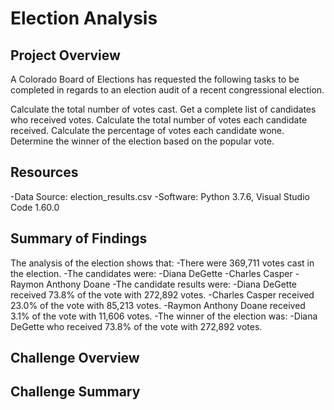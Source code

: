 # Election Analysis

## Project  Overview

A Colorado Board of Elections has requested the following tasks to be completed in regards to an election audit of a recent congressional election.

Calculate the total number of votes cast.
Get a complete list of candidates who received votes.
Calculate the total number of votes each candidate received.
Calculate the percentage of votes each candidate wone.
Determine the winner of the election based on the popular vote.

## Resources

-Data Source: election_results.csv
-Software: Python 3.7.6, Visual Studio Code 1.60.0


## Summary of Findings
The analysis of the election shows that:
-There were 369,711 votes cast in the election.
-The candidates were:
	-Diana DeGette
	-Charles Casper
	-Raymon Anthony Doane
-The candidate results were:
	-Diana DeGette received 73.8% of the vote with 272,892 votes.
	-Charles Casper received 23.0% of the vote with 85,213 votes.
	-Raymon Anthony Doane received 3.1% of the vote with 11,606 votes.
-The winner of the election was:
	-Diana DeGette who received 73.8% of the vote with 272,892 votes.

## Challenge Overview


## Challenge Summary 
